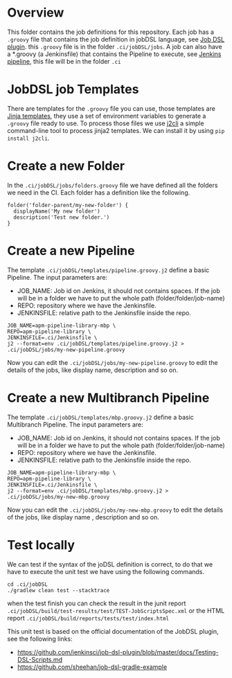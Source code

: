 # Overview

This folder contains the job definitions for this repository.
Each job has a `.groovy` file that contains the job definition in jobDSL language,
see [Job DSL plugin](https://jenkinsci.github.io/job-dsl-plugin/).
this `.groovy` file is in the folder `.ci/jobDSL/jobs`.
A job can also have a *.groovy (a Jenkinsfile) that contains the Pipeline to execute, see [Jenkins pipeline](https://www.jenkins.io/doc/book/pipeline/), this file will be in the folder `.ci`

# JobDSL job Templates

There are templates for the `.groovy` file you can use, those templates are [Jinja templates](https://jinja.palletsprojects.com/en/2.11.x/), they use a set of environment variables to generate a `.groovy` file ready to use.
To process those files we use [j2cli](https://github.com/kolypto/j2cli)
a simple command-line tool to process jinja2 templates. We can install it by using `pip install j2cli`.

# Create a new Folder

In the `.ci/jobDSL/jobs/folders.groovy` file we have defined all the folders we need in the CI.
Each folder has a definition like the following.

```
folder('folder-parent/my-new-folder') {
  displayName('My new folder')
  description('Test new folder.')
}
```

# Create a new Pipeline

The template `.ci/jobDSL/templates/pipeline.groovy.j2` define a basic Pipeline.
The input parameters are:
* JOB_NAME: Job id on Jenkins, it should not contains spaces.
If the job will be in a folder we have to put the whole path (folder/folder/job-name)
* REPO: repository where we have the Jenkinsfile.
* JENKINSFILE: relative path to the Jenkinsfile inside the repo.

```
JOB_NAME=apm-pipeline-library-mbp \
REPO=apm-pipeline-library \
JENKINSFILE=.ci/Jenkinsfile \
j2 --format=env .ci/jobDSL/templates/pipeline.groovy.j2 > .ci/jobDSL/jobs/my-new-pipeline.groovy
```

Now you can edit the `.ci/jobDSL/jobs/my-new-pipeline.groovy` to edit the details of the jobs,
like display name, description and so on.

# Create a new Multibranch Pipeline

The template `.ci/jobDSL/templates/mbp.groovy.j2` define a basic Multibranch Pipeline.
The input parameters are:
* JOB_NAME: Job id on Jenkins, it should not contains spaces.
If the job will be in a folder we have to put the whole path (folder/folder/job-name)
* REPO: repository where we have the Jenkinsfile.
* JENKINSFILE: relative path to the Jenkinsfile inside the repo.

```
JOB_NAME=apm-pipeline-library-mbp \
REPO=apm-pipeline-library \
JENKINSFILE=.ci/Jenkinsfile \
j2 --format=env .ci/jobDSL/templates/mbp.groovy.j2 > .ci/jobDSL/jobs/my-new-mbp.groovy
```

Now you can edit the `.ci/jobDSL/jobs/my-new-mbp.groovy` to edit the details of the jobs,
like display name , description and so on.

# Test locally

We can test if the syntax of the joDSL definition is correct,
to do that we have to execute the unit test we have using the following commands.

```
cd .ci/jobDSL
./gradlew clean test --stacktrace
```

when the test finish you can check the result in the junit report
`.ci/jobDSL/build/test-results/test/TEST-JobScriptsSpec.xml` or the HTML report
`.ci/jobDSL/build/reports/tests/test/index.html`

This unit test is based on the official documentation of the JobDSL plugin, see the following links:
* https://github.com/jenkinsci/job-dsl-plugin/blob/master/docs/Testing-DSL-Scripts.md
* https://github.com/sheehan/job-dsl-gradle-example
